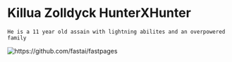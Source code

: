 
# Killua Zolldyck HunterXHunter

`He is a 11 year old assain with lightning abilites and an overpowered family`

![]({{site.baseurl}}/images/killuayea.png "https://github.com/fastai/fastpages")
